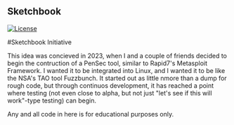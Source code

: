 Sketchbook
----
[![License](https://img.shields.io/badge/license-The_Unlicense-red.svg)](https://unlicense.org/)

#Sketchbook Initiative

This idea was concieved in 2023, when I and a couple of friends decided to begin the contruction of a PenSec tool, similar to Rapid7's Metasploit Framework. I wanted it to be integrated into Linux, and I wanted it to be like the NSA's TAO tool Fuzzbunch. It started out as little nmore than a dump for rough code, but through continuos development, it has reached a point where testing (not even close to alpha, but not just "let's see if this will work"-type testing) can begin. 

Any and all code in here is for educational purposes only.
